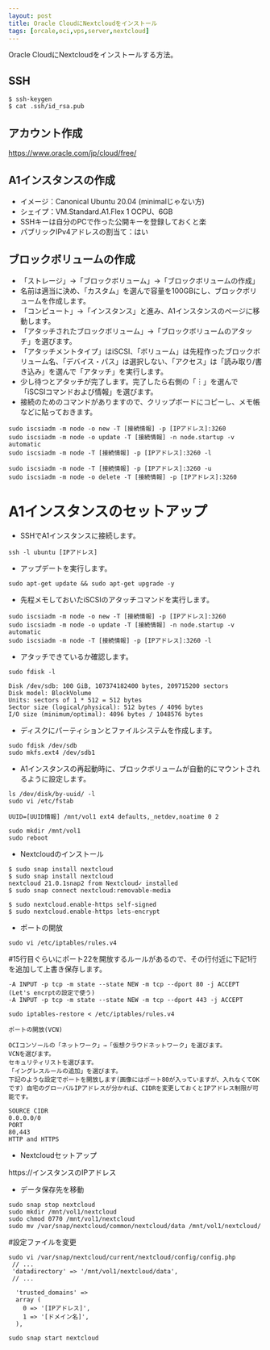 ```yaml
---
layout: post
title: Oracle CloudにNextcloudをインストール
tags: [orcale,oci,vps,server,nextcloud]
---
```


Oracle CloudにNextcloudをインストールする方法。

## SSH

```
$ ssh-keygen
$ cat .ssh/id_rsa.pub
```

## アカウント作成

https://www.oracle.com/jp/cloud/free/

## A1インスタンスの作成

* イメージ：Canonical Ubuntu 20.04 (minimalじゃない方)
* シェイプ：VM.Standard.A1.Flex 1 OCPU、6GB
* SSHキーは自分のPCで作った公開キーを登録しておくと楽
* パブリックIPv4アドレスの割当て：はい

## ブロックボリュームの作成

* 「ストレージ」→「ブロックボリューム」→「ブロックボリュームの作成」
* 名前は適当に決め、「カスタム」を選んで容量を100GBにし、ブロックボリュームを作成します。
* 「コンピュート」→「インスタンス」と進み、A1インスタンスのページに移動します。
* 「アタッチされたブロックボリューム」→「ブロックボリュームのアタッチ」を選びます。
* 「アタッチメントタイプ」はiSCSI、「ボリューム」は先程作ったブロックボリューム名、「デバイス・パス」は選択しない、「アクセス」は「読み取り/書き込み」を選んで「アタッチ」を実行します。
* 少し待つとアタッチが完了します。完了したら右側の「︙」を選んで「iSCSIコマンドおよび情報」を選びます。
* 接続のためのコマンドがありますので、クリップボードにコピーし、メモ帳などに貼っておきます。

```
sudo iscsiadm -m node -o new -T [接続情報] -p [IPアドレス]:3260
sudo iscsiadm -m node -o update -T [接続情報] -n node.startup -v automatic
sudo iscsiadm -m node -T [接続情報] -p [IPアドレス]:3260 -l

sudo iscsiadm -m node -T [接続情報] -p [IPアドレス]:3260 -u
sudo iscsiadm -m node -o delete -T [接続情報] -p [IPアドレス]:3260
```

# A1インスタンスのセットアップ

* SSHでA1インスタンスに接続します。

```
ssh -l ubuntu [IPアドレス]
```

* アップデートを実行します。

```
sudo apt-get update && sudo apt-get upgrade -y
```

* 先程メモしておいたiSCSIのアタッチコマンドを実行します。

```
sudo iscsiadm -m node -o new -T [接続情報] -p [IPアドレス]:3260
sudo iscsiadm -m node -o update -T [接続情報] -n node.startup -v automatic
sudo iscsiadm -m node -T [接続情報] -p [IPアドレス]:3260 -l
```

* アタッチできているか確認します。

```
sudo fdisk -l

Disk /dev/sdb: 100 GiB, 107374182400 bytes, 209715200 sectors
Disk model: BlockVolume     
Units: sectors of 1 * 512 = 512 bytes
Sector size (logical/physical): 512 bytes / 4096 bytes
I/O size (minimum/optimal): 4096 bytes / 1048576 bytes
```

* ディスクにパーティションとファイルシステムを作成します。

```
sudo fdisk /dev/sdb
sudo mkfs.ext4 /dev/sdb1
```

* A1インスタンスの再起動時に、ブロックボリュームが自動的にマウントされるように設定します。

```
ls /dev/disk/by-uuid/ -l
sudo vi /etc/fstab

UUID=[UUID情報] /mnt/vol1 ext4 defaults,_netdev,noatime 0 2

sudo mkdir /mnt/vol1
sudo reboot
```

* Nextcloudのインストール

```
$ sudo snap install nextcloud
$ sudo snap install nextcloud
nextcloud 21.0.1snap2 from Nextcloud✓ installed
$ sudo snap connect nextcloud:removable-media

$ sudo nextcloud.enable-https self-signed
$ sudo nextcloud.enable-https lets-encrypt
```

* ポートの開放

```
sudo vi /etc/iptables/rules.v4
```

#15行目ぐらいにポート22を開放するルールがあるので、その行付近に下記1行を追加して上書き保存します。

```
-A INPUT -p tcp -m state --state NEW -m tcp --dport 80 -j ACCEPT (Let's encrptの設定で使う)
-A INPUT -p tcp -m state --state NEW -m tcp --dport 443 -j ACCEPT

sudo iptables-restore < /etc/iptables/rules.v4
```

    ポートの開放(VCN)

    OCIコンソールの「ネットワーク」→「仮想クラウドネットワーク」を選びます。
    VCNを選びます。
    セキュリティリストを選びます。
    「イングレスルールの追加」を選びます。
    下記のような設定でポートを開放します(画像にはポート80が入っていますが、入れなくてOKです）自宅のグローバルIPアドレスが分かれば、CIDRを変更しておくとIPアドレス制限が可能です。

```
SOURCE CIDR
0.0.0.0/0
PORT
80,443
HTTP and HTTPS
```

* Nextcloudセットアップ

https://インスタンスのIPアドレス

* データ保存先を移動

```
sudo snap stop nextcloud
sudo mkdir /mnt/vol1/nextcloud
sudo chmod 0770 /mnt/vol1/nextcloud
sudo mv /var/snap/nextcloud/common/nextcloud/data /mnt/vol1/nextcloud/
```

#設定ファイルを変更

```
sudo vi /var/snap/nextcloud/current/nextcloud/config/config.php
 // ...
 'datadirectory' => '/mnt/vol1/nextcloud/data',
 // ...

  'trusted_domains' =>
  array (
    0 => '[IPアドレス]',
    1 => '[ドメイン名]',
  ),

sudo snap start nextcloud
```
